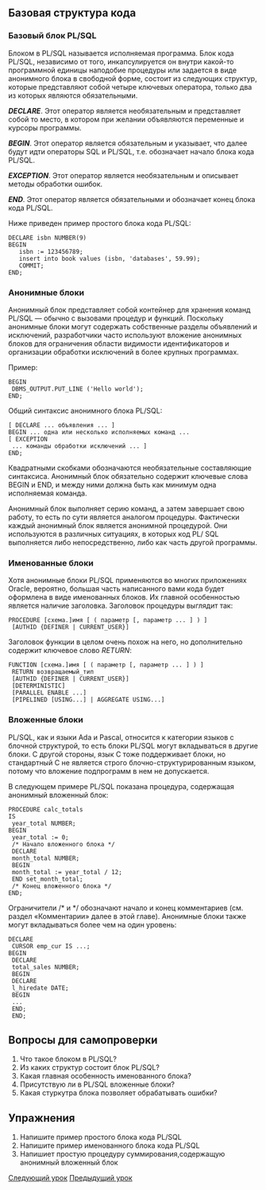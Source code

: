 ## Базовая структура кода

### Базовый блок PL/SQL

Блоком в PL/SQL называется исполняемая программа. Блок кода PL/SQL, независимо от того, инкапсулируется он внутри какой-то программной единицы наподобие процедуры или задается в виде анонимного блока в свободной форме, состоит из следующих структур, которые представляют собой четыре ключевых оператора, только два из которых являются обязательными.

***DECLARE***. Этот оператор является необязательным и представляет собой то место, в котором при желании объявляются переменные и курсоры программы.

***BEGIN***. Этот оператор является обязательным и указывает, что далее будут идти операторы SQL и PL/SQL, т.е. обозначает начало блока кода PL/SQL.

***EXCEPTION***. Этот оператор является необязательным и описывает методы обработки ошибок.

***END***. Этот оператор является обязательными и обозначает конец блока кода PL/SQL.

Ниже приведен пример простого блока кода PL/SQL:
```
DECLARE isbn NUMBER(9)
BEGIN
   isbn := 123456789;
   insert into book values (isbn, 'databases', 59.99);
   COMMIT;
END;
```

### Анонимные блоки

Анонимный блок представляет собой контейнер для хранения команд PL/SQL — обычно с вызовами процедур и функций. 
Поскольку анонимные блоки могут содержать собственные разделы объявлений и исключений, разработчики часто используют вложение анонимных
блоков для ограничения области видимости идентификаторов и организации обработки исключений в более крупных программах.

Пример:
```
BEGIN
 DBMS_OUTPUT.PUT_LINE ('Hello world');
END;
```

Общий синтаксис анонимного блока PL/SQL:
```
[ DECLARE ... объявления ... ]
BEGIN ... одна или несколько исполняемых команд ...
[ EXCEPTION
 ... команды обработки исключений ... ]
END;
```

Квадратными скобками обозначаются необязательные составляющие синтаксиса. Анонимный блок обязательно содержит ключевые слова BEGIN и END, и между ними должна быть как минимум одна исполняемая команда.

Анонимный блок выполняет серию команд, а затем завершает свою работу, то есть по сути является аналогом процедуры. Фактически каждый анонимный блок является анонимной процедурой. Они используются в различных ситуациях, в которых код PL/
SQL выполняется либо непосредственно, либо как часть другой программы. 

### Именованные блоки

Хотя анонимные блоки PL/SQL применяются во многих приложениях Oracle, вероятно, большая часть написанного вами кода будет оформлена в виде именованных блоков. Их главной особенностью является наличие заголовка. Заголовок процедуры выглядит так:
```
PROCEDURE [схема.]имя [ ( параметр [, параметр ... ] ) ]
 [AUTHID {DEFINER | CURRENT_USER}]
```
Заголовок функции в целом очень похож на него, но дополнительно содержит ключевое слово _RETURN_:
```
FUNCTION [схема.]имя [ ( параметр [, параметр ... ] ) ]
 RETURN возвращаемый_тип
 [AUTHID {DEFINER | CURRENT_USER}]
 [DETERMINISTIC]
 [PARALLEL ENABLE ...]
 [PIPELINED [USING...] | AGGREGATE USING...]
 ```

### Вложенные блоки

PL/SQL, как и языки Ada и Pascal, относится к категории языков с блочной структурой, то есть блоки PL/SQL могут вкладываться в другие блоки. С другой стороны, язык C тоже поддерживает блоки, но стандартный C не является строго блочно-структурированным языком, потому что вложение подпрограмм в нем не допускается.

В следующем примере PL/SQL показана процедура, содержащая анонимный вложенный блок:
```
PROCEDURE calc_totals
IS
 year_total NUMBER;
BEGIN
 year_total := 0;
 /* Начало вложенного блока */
 DECLARE
 month_total NUMBER;
 BEGIN
 month_total := year_total / 12;
 END set_month_total;
 /* Конец вложенного блока */
END;
```
Ограничители /* и */ обозначают начало и конец комментариев (см. раздел «Комментарии» далее в этой главе). Анонимные блоки также могут вкладываться более чем на один уровень:
```
DECLARE
 CURSOR emp_cur IS ...;
BEGIN
 DECLARE
 total_sales NUMBER;
 BEGIN
 DECLARE
 l_hiredate DATE;
 BEGIN
 ...
 END;
 END;
```

## Вопросы для самопроверки

1. Что такое блоком в PL/SQL?
2. Из каких структур состоит блок PL/SQL?
3. Какая главная особенность именованного блока?
4. Присутствую ли в PL/SQL вложенные блоки?  
5. Какая стуркутра блока позволяет обрабатывать ошибки?

## Упражнения

1. Напишите пример простого блока кода PL/SQL
2. Напишите пример именованного блока кода PL/SQL
3. Напишиет простую процедуру суммирования,содержащую анонимный вложенный блок

[Следующий урок](lesson_3.md)
[Предыдущий урок](lesson_1.md)
